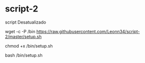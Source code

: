 # script-2
script Desatualizado

wget -c -P /bin https://raw.githubusercontent.com/Leonn34/script-2/master/setup.sh

chmod +x /bin/setup.sh

bash /bin/setup.sh
